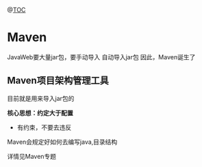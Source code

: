 ﻿@[TOC](目录)
# Maven
JavaWeb要大量jar包，要手动导入
自动导入jar包
因此，Maven诞生了

## Maven项目架构管理工具
目前就是用来导入jar包的

**核心思想：约定大于配置**

 - 有约束，不要去违反

Maven会规定好如何去编写java,目录结构

详情见Maven专题
